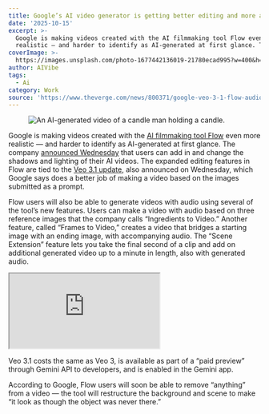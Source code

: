 ```yaml
---
title: Google’s AI video generator is getting better editing and more audio
date: '2025-10-15'
excerpt: >-
  Google is making videos created with the AI filmmaking tool Flow even more
  realistic — and harder to identify as AI-generated at first glance. The com...
coverImage: >-
  https://images.unsplash.com/photo-1677442136019-21780ecad995?w=400&h=200&fit=crop&auto=format
author: AIVibe
tags:
  - Ai
category: Work
source: 'https://www.theverge.com/news/800371/google-veo-3-1-flow-audio'
---
```


											

						
<figure>

<img alt="An AI-generated video of a candle man holding a candle." data-caption="" data-portal-copyright="" data-has-syndication-rights="1" src="https://platform.theverge.com/wp-content/uploads/sites/2/2025/10/Screenshot-2025-10-15-at-4.52.06%E2%80%AFPM.png?quality=90&#038;strip=all&#038;crop=0,0,100,100" />
	<figcaption>
		</figcaption>
</figure>
<p class="has-text-align-none">Google is making videos created with the <a href="https://www.theverge.com/news/670181/google-deepmind-ai-videos-app-flow-veo-3-2-imagen-4-io-2025">AI filmmaking tool Flow</a> even more realistic — and harder to identify as AI-generated at first glance. The company <a href="https://blog.google/technology/ai/veo-updates-flow/">announced Wednesday</a> that users can add in and change the shadows and lighting of their AI videos. The expanded editing features in Flow are tied to the <a href="https://developers.googleblog.com/en/introducing-veo-3-1-and-new-creative-capabilities-in-the-gemini-api/">Veo 3.1 update</a>, also announced on Wednesday, which Google says does a better job of making a video based on the images submitted as a prompt.&nbsp;&nbsp;</p>

<p class="has-text-align-none">Flow users will also be able to generate videos with audio using several of the tool’s new features. Users can make a video with audio based on three reference images that the company calls “Ingredients to Video.” Another feature, called “Frames to Video,” creates a video that bridges a starting image with an ending image, with accompanying audio. The “Scene Extension” feature lets you take the final second of a clip and add on additional generated video up to a minute in length, also with generated audio. </p>
<div class="youtube-embed"><iframe title="Veo 3.1 and more artistic control in Flow" src="https://www.youtube.com/embed/B78BJuPxmBU?rel=0" allowfullscreen allow="accelerometer *; clipboard-write *; encrypted-media *; gyroscope *; picture-in-picture *; web-share *;"></iframe></div>
<p class="has-text-align-none">Veo 3.1 costs the same as Veo 3, is available as part of a “paid preview” through Gemini API to developers, and is enabled in the Gemini app.  </p>

<p class="has-text-align-none">According to Google, Flow users will soon be able to remove “anything” from a video — the tool will restructure the background and scene to make “it look as though the object was never there.”</p>
						
									
